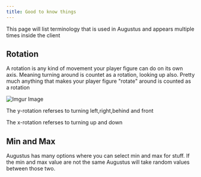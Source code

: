 ```yaml
---
title: Good to know things
---
```

This page will list terminology that is used in Augustus and appears multiple times inside the client

## Rotation
A rotation is any kind of movement your player figure can do on its own axis. Meaning turning around is countet as a rotation, looking up also. Pretty much anything that makes your player figure "rotate" around is counted as a rotation

<img src="https://i.imgur.com/5unT0VM.png" alt="Imgur Image">

The y-rotation referses to turning left,right,behind and front

The x-rotation referses to turning up and down


## Min and Max
Augustus has many options where you can select min and max for stuff. If the min and max value are not the same Augustus will take random values between those two.